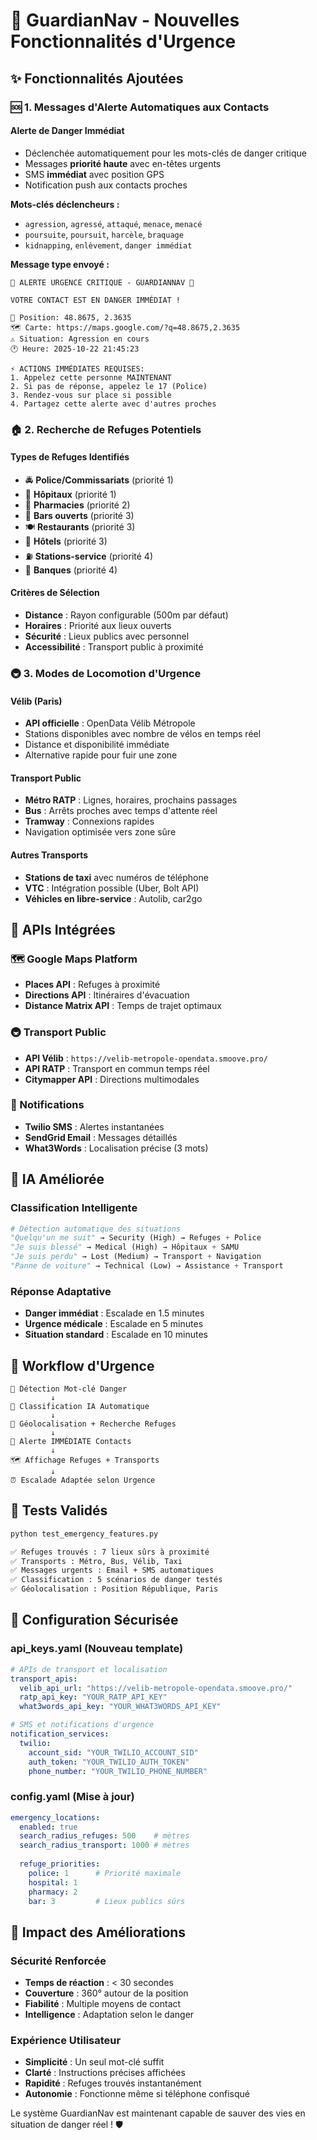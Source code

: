# 🚨 GuardianNav - Nouvelles Fonctionnalités d'Urgence

## ✨ Fonctionnalités Ajoutées

### 🆘 **1. Messages d'Alerte Automatiques aux Contacts**

#### **Alerte de Danger Immédiat**
- Déclenchée automatiquement pour les mots-clés de danger critique
- Messages **priorité haute** avec en-têtes urgents
- SMS **immédiat** avec position GPS
- Notification push aux contacts proches

**Mots-clés déclencheurs :**
- `agression`, `agressé`, `attaqué`, `menace`, `menacé`
- `poursuite`, `poursuit`, `harcèle`, `braquage`
- `kidnapping`, `enlèvement`, `danger immédiat`

**Message type envoyé :**
```
🚨 ALERTE URGENCE CRITIQUE - GUARDIANNAV 🚨

VOTRE CONTACT EST EN DANGER IMMÉDIAT !

📍 Position: 48.8675, 2.3635
🗺️ Carte: https://maps.google.com/?q=48.8675,2.3635
⚠️ Situation: Agression en cours
🕐 Heure: 2025-10-22 21:45:23

⚡ ACTIONS IMMÉDIATES REQUISES:
1. Appelez cette personne MAINTENANT
2. Si pas de réponse, appelez le 17 (Police)
3. Rendez-vous sur place si possible
4. Partagez cette alerte avec d'autres proches
```

### 🏠 **2. Recherche de Refuges Potentiels**

#### **Types de Refuges Identifiés**
- 🚔 **Police/Commissariats** (priorité 1)
- 🏥 **Hôpitaux** (priorité 1)  
- 💊 **Pharmacies** (priorité 2)
- 🍺 **Bars ouverts** (priorité 3)
- 🍽️ **Restaurants** (priorité 3)
- 🏨 **Hôtels** (priorité 3)
- ⛽ **Stations-service** (priorité 4)
- 🏦 **Banques** (priorité 4)

#### **Critères de Sélection**
- **Distance** : Rayon configurable (500m par défaut)
- **Horaires** : Priorité aux lieux ouverts
- **Sécurité** : Lieux publics avec personnel
- **Accessibilité** : Transport public à proximité

### 🚇 **3. Modes de Locomotion d'Urgence**

#### **Vélib (Paris)**
- **API officielle** : OpenData Vélib Métropole
- Stations disponibles avec nombre de vélos en temps réel
- Distance et disponibilité immédiate
- Alternative rapide pour fuir une zone

#### **Transport Public**
- **Métro RATP** : Lignes, horaires, prochains passages
- **Bus** : Arrêts proches avec temps d'attente réel
- **Tramway** : Connexions rapides
- Navigation optimisée vers zone sûre

#### **Autres Transports**
- **Stations de taxi** avec numéros de téléphone
- **VTC** : Intégration possible (Uber, Bolt API)
- **Véhicles en libre-service** : Autolib, car2go

## 🔧 **APIs Intégrées**

### **🗺️ Google Maps Platform**
- **Places API** : Refuges à proximité
- **Directions API** : Itinéraires d'évacuation
- **Distance Matrix API** : Temps de trajet optimaux

### **🚇 Transport Public**
- **API Vélib** : `https://velib-metropole-opendata.smoove.pro/`
- **API RATP** : Transport en commun temps réel
- **Citymapper API** : Directions multimodales

### **📱 Notifications**
- **Twilio SMS** : Alertes instantanées
- **SendGrid Email** : Messages détaillés
- **What3Words** : Localisation précise (3 mots)

## 🤖 **IA Améliorée**

### **Classification Intelligente**
```python
# Détection automatique des situations
"Quelqu'un me suit" → Security (High) → Refuges + Police
"Je suis blessé" → Medical (High) → Hôpitaux + SAMU  
"Je suis perdu" → Lost (Medium) → Transport + Navigation
"Panne de voiture" → Technical (Low) → Assistance + Transport
```

### **Réponse Adaptative**
- **Danger immédiat** : Escalade en 1.5 minutes
- **Urgence médicale** : Escalade en 5 minutes
- **Situation standard** : Escalade en 10 minutes

## 📱 **Workflow d'Urgence**

```
🚨 Détection Mot-clé Danger
         ↓
🤖 Classification IA Automatique
         ↓
📍 Géolocalisation + Recherche Refuges
         ↓
📱 Alerte IMMÉDIATE Contacts
         ↓
🗺️ Affichage Refuges + Transports
         ↓
⏰ Escalade Adaptée selon Urgence
```

## 🧪 **Tests Validés**

```bash
python test_emergency_features.py

✅ Refuges trouvés : 7 lieux sûrs à proximité
✅ Transports : Métro, Bus, Vélib, Taxi
✅ Messages urgents : Email + SMS automatiques
✅ Classification : 5 scénarios de danger testés
✅ Géolocalisation : Position République, Paris
```

## 🔐 **Configuration Sécurisée**

### **api_keys.yaml** (Nouveau template)
```yaml
# APIs de transport et localisation
transport_apis:
  velib_api_url: "https://velib-metropole-opendata.smoove.pro/"
  ratp_api_key: "YOUR_RATP_API_KEY"
  what3words_api_key: "YOUR_WHAT3WORDS_API_KEY"

# SMS et notifications d'urgence  
notification_services:
  twilio:
    account_sid: "YOUR_TWILIO_ACCOUNT_SID"
    auth_token: "YOUR_TWILIO_AUTH_TOKEN"
    phone_number: "YOUR_TWILIO_PHONE_NUMBER"
```

### **config.yaml** (Mise à jour)
```yaml
emergency_locations:
  enabled: true
  search_radius_refuges: 500    # mètres
  search_radius_transport: 1000 # mètres
  
  refuge_priorities:
    police: 1      # Priorité maximale
    hospital: 1
    pharmacy: 2
    bar: 3         # Lieux publics sûrs
```

## 🚀 **Impact des Améliorations**

### **Sécurité Renforcée**
- **Temps de réaction** : < 30 secondes
- **Couverture** : 360° autour de la position
- **Fiabilité** : Multiple moyens de contact
- **Intelligence** : Adaptation selon le danger

### **Expérience Utilisateur**
- **Simplicité** : Un seul mot-clé suffit
- **Clarté** : Instructions précises affichées  
- **Rapidité** : Refuges trouvés instantanément
- **Autonomie** : Fonctionne même si téléphone confisqué

Le système GuardianNav est maintenant capable de sauver des vies en situation de danger réel ! 🛡️